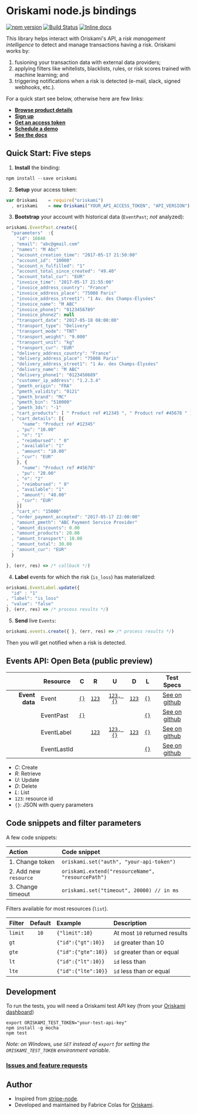 # Oriskami node.js bindings 
[![npm version](https://badge.fury.io/js/oriskami.svg)](https://badge.fury.io/js/oriskami)
[![Build Status](https://travis-ci.org/oriskami/oriskami-node.png?branch=master)](https://travis-ci.org/oriskami/oriskami-node)
[![Inline docs](http://inch-ci.org/github/oriskami/oriskami-node.svg?branch=master)](http://inch-ci.org/github/oriskami/oriskami-node)
 

This library helps interact with Oriskami's API, a *risk management intelligence* 
to detect and manage transactions having a risk. Oriskami works by:
1. fusioning your transaction data with external data providers; 
2. applying filters like whitelists, blacklists, rules, or risk scores trained with machine learning; and
3. triggering notifications when a risk is detected (e-mail, slack, signed webhooks, etc.). 

For a quick start see below, otherwise here are few links:
- [**Browse product details**](https://www.oriskami.com/shop)
- [**Sign up**](https://www.oriskami.com/signup)
- [**Get an access token**](https://my.oriskami.com/)
- [**Schedule a demo**](https://www.oriskami.com/shop/schedule-demo)
- [**See the docs**](https://www.oriskami.com/docs)

## Quick Start: Five steps 

1. **Install** the binding:
```js
npm install --save oriskami
```

2. **Setup** your access token:
```js
var Oriskami    = require("oriskami")
  , oriskami    = new Oriskami("YOUR_API_ACCESS_TOKEN", "API_VERSION")
```

3. **Bootstrap** your account with historical data (`EventPast`; *not* analyzed): 
```js
oriskami.EventPast.create({
  "parameters"  :{
    "id": 16646 
  , "email": "abc@gmail.com"
  , "names": "M Abc"
  , "account_creation_time": "2017-05-17 21:50:00"
  , "account_id": "10000"
  , "account_n_fulfilled": "1"
  , "account_total_since_created": "49.40"
  , "account_total_cur": "EUR"
  , "invoice_time": "2017-05-17 21:55:00"
  , "invoice_address_country": "France"
  , "invoice_address_place": "75008 Paris"
  , "invoice_address_street1": "1 Av. des Champs-Élysées"
  , "invoice_name": "M ABC"
  , "invoice_phone1": "0123456789"
  , "invoice_phone2": null
  , "transport_date": "2017-05-18 08:00:00"
  , "transport_type": "Delivery"
  , "transport_mode": "TNT"
  , "transport_weight": "9.000"
  , "transport_unit": "kg"
  , "transport_cur": "EUR"
  , "delivery_address_country": "France"
  , "delivery_address_place": "75008 Paris"
  , "delivery_address_street1": "1 Av. des Champs-Élysées"
  , "delivery_name": "M ABC"
  , "delivery_phone1": "0123450689"
  , "customer_ip_address": "1.2.3.4"
  , "pmeth_origin": "FRA"
  , "pmeth_validity": "0121"
  , "pmeth_brand": "MC"
  , "pmeth_bin": "510000"
  , "pmeth_3ds": "-1"
  , "cart_products": [ " Product ref #12345 ", " Product ref #45678 " ]
  , "cart_details": [{
      "name": "Product ref #12345"
    , "pu": "10.00"
    , "n": "1"
    , "reimbursed": " 0"
    , "available": "1"
    , "amount": "10.00"
    , "cur": "EUR"
    }, {
      "name": "Product ref #45678"
    , "pu": "20.00"
    , "n": "2"
    , "reimbursed": " 0"
    , "available": "1"
    , "amount": "40.00"
    , "cur": "EUR"
    }]
  , "cart_n": "15000"
  , "order_payment_accepted": "2017-05-17 22:00:00"
  , "amount_pmeth": "ABC Payment Service Provider"
  , "amount_discounts": 0.00
  , "amount_products": 20.00
  , "amount_transport": 10.00
  , "amount_total": 30.00
  , "amount_cur": "EUR"
  }

}, (err, res) => /* callback */)
```

4. **Label** events for which the risk (`is_loss`) has materialized: 
```js
oriskami.EventLabel.update({
  "id" : "1"
, "label": "is_loss"
, "value": "false" 
}, (err, res) => /* process results */)
```

5. **Send** live `Events`:
```js
oriskami.events.create({ }, (err, res) => /* process results */)
```
Then you will get notified when a risk is detected.

## Events API: Open Beta (public preview) 

|               | Resource                | C | R | U | D | L     | Test Specs |
|--------------:| ----------------------- |:-:|:-:|:-:|:-:|:-----:|:-------:|
| **Event data**| Event                   | [`{}`](https://oriskami.com/docs/nodejs#create_event)| [`123`](https://oriskami.com/docs/nodejs#retrieve_event) | [`123, {}`](https://oriskami.com/docs/nodejs#update_event) | [`123`](https://oriskami.com/docs/nodejs#delete_event) | [`{}`](https://oriskami.com/docs/nodejs#list_event) | [See on github](https://github.com/oriskami/oriskami-node/blob/master/test/Resources/Event/spec.js) | 
|               | EventPast               | [`{}`](https://oriskami.com/docs/nodejs#create_eventpast)|  |  |  | [`{}`](https://oriskami.com/docs/nodejs#list_eventpast) | [See on github](https://github.com/oriskami/oriskami-node/blob/master/test/Resources/EventPast/spec.js) | 
|               | EventLabel              | | [`123`](https://oriskami.com/docs/nodejs#retrieve_eventlabel) | [`123, {}`](https://oriskami.com/docs/nodejs#update_eventlabel) | [`123`](https://oriskami.com/docs/nodejs#delete_eventlabel) | [`{}`](https://oriskami.com/docs/nodejs#list_eventlabel) | [See on github](https://github.com/oriskami/oriskami-node/blob/master/test/Resources/EventLabel/spec.js)| 
|               | EventLastId             |  |  |  |  | [`{}`](https://oriskami.com/docs/nodejs#list_eventlastid) | [See on github](https://github.com/oriskami/oriskami-node/blob/master/test/Resources/EventLastId/spec.js)| 

+ *C*: Create
+ *R*: Retrieve
+ *U*: Update
+ *D*: Delete
+ *L*: List
+ `123`: resource id 
+ `{}`: JSON with query parameters

## Code snippets and filter parameters

A few code snippets:

| Action | Code snippet |
|:------------|:-----|
| 1. Change token | `oriskami.set("auth", "your-api-token")` | 
| 2. Add new `resource` | `oriskami.extend("resourceName", "resourcePath")` | 
| 3. Change timeout | `oriskami.set("timeout", 20000) // in ms` | 

Filters available for most resources (`list`).

| Filter        | Default | Example             | Description                   |
| ------------- |:-------:|:--------------------|:------------------------------|
| `limit`       | `10`    | `{"limit":10}`      | At most `10` returned results |
| `gt`          |         | `{"id":{"gt":10}}`  | `id` greater than 10          |
| `gte`         |         | `{"id":{"gte":10}}` | `id` greater than or equal    |
| `lt`          |         | `{"id":{"lt":10}}`  | `id` less than                |
| `lte`         |         | `{"id":{"lte":10}}` | `id` less than or equal       |

## Development

To run the tests, you will need a Oriskami test API key (from your [Oriskami dashboard](https://my.oriskami.com))

```
export ORISKAMI_TEST_TOKEN="your-test-api-key"
npm install -g mocha
npm test
```
*Note: on Windows, use `SET` instead of `export` for setting the `ORISKAMI_TEST_TOKEN` environment variable.*

### [Issues and feature requests](https://github.com/oriskami/oriskami-node/issues)

## Author

- Inspired from [stripe-node](https://github.com/stripe/stripe-node). 
- Developed and maintained by Fabrice Colas for [Oriskami](https://www.oriskami.com). 
